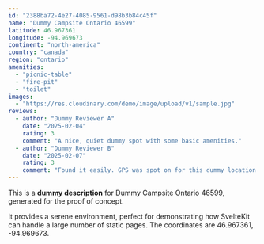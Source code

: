 ```yaml
---
id: "2388ba72-4e27-4085-9561-d98b3b84c45f"
name: "Dummy Campsite Ontario 46599"
latitude: 46.967361
longitude: -94.969673
continent: "north-america"
country: "canada"
region: "ontario"
amenities:
  - "picnic-table"
  - "fire-pit"
  - "toilet"
images:
  - "https://res.cloudinary.com/demo/image/upload/v1/sample.jpg"
reviews:
  - author: "Dummy Reviewer A"
    date: "2025-02-04"
    rating: 3
    comment: "A nice, quiet dummy spot with some basic amenities."
  - author: "Dummy Reviewer B"
    date: "2025-02-07"
    rating: 3
    comment: "Found it easily. GPS was spot on for this dummy location."
---
```


This is a **dummy description** for Dummy Campsite Ontario 46599, generated for the proof of concept.

It provides a serene environment, perfect for demonstrating how SvelteKit can handle a large number of static pages. The coordinates are 46.967361, -94.969673.
